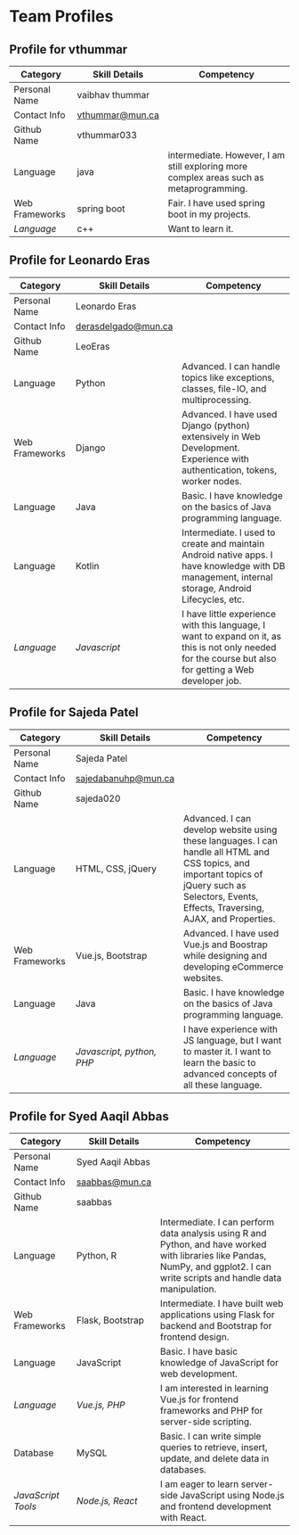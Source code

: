 # Team Profiles

## Profile for vthummar

| Category       | Skill Details | Competency                                                                                                                                          |
|----------------|---------------|-----------------------------------------------------------------------------------------------------------------------------------------------------|
| Personal Name  | vaibhav thummar  |                                                                                                                                                     |
| Contact Info   | vthummar@mun.ca  |                                                                                                                                                     |
| Github Name    | vthummar033 |                                                                                                                                                     |
| Language       | java        | intermediate.  However, I am still exploring more complex areas such as metaprogramming. |
| Web Frameworks | spring boot         | Fair. I have used spring boot in my projects.                                                                                   |
| _Language_     | c++        | Want to learn it.                                                                                                                                   |


## Profile for Leonardo Eras

| Category       | Skill Details | Competency                                                                                                                                          |
|----------------|---------------|-----------------------------------------------------------------------------------------------------------------------------------------------------|
| Personal Name  | Leonardo Eras  |                                                                                                                                                     |
| Contact Info   | derasdelgado@mun.ca  |                                                                                                                                                     |
| Github Name    | LeoEras |                                                                                                                                                     |
| Language       | Python        | Advanced. I can handle topics like exceptions, classes, file-IO, and multiprocessing. |
| Web Frameworks | Django         | Advanced. I have used Django (python) extensively in Web Development. Experience with authentication, tokens, worker nodes.                                                                                  |
| Language       | Java        | Basic. I have knowledge on the basics of Java programming language. |
| Language       | Kotlin        | Intermediate. I used to create and maintain Android native apps. I have knowledge with DB management, internal storage, Android Lifecycles, etc. |
| _Language_     | _Javascript_        | I have little experience with this language, I want to expand on it, as this is not only needed for the course but also for getting a Web developer job.                                                                                                                                   |

## Profile for Sajeda Patel

| Category       | Skill Details | Competency                                                                                                                                          |
|----------------|---------------|-----------------------------------------------------------------------------------------------------------------------------------------------------|
| Personal Name  | Sajeda Patel  |                                                                                                                                                     |
| Contact Info   | sajedabanuhp@mun.ca  |                                                                                                                                                     |
| Github Name    | sajeda020 |                                                                                                                                                     |
| Language       | HTML, CSS, jQuery        | Advanced. I can develop website using these languages. I can handle all HTML and CSS topics, and important topics of jQuery such as Selectors, Events, Effects, Traversing, AJAX, and Properties. |
| Web Frameworks | Vue.js, Bootstrap         | Advanced. I have used Vue.js and Boostrap while designing and developing eCommerce websites.                    |
| Language       | Java        | Basic. I have knowledge on the basics of Java programming language. |
| _Language_     | _Javascript, python, PHP_        | I have experience with JS language, but I want to master it. I want to learn the basic to advanced concepts of all these language.                                                                                                                           |

## Profile for Syed Aaqil Abbas

| Category       | Skill Details | Competency                                                                                                                                          |
|----------------|---------------|-----------------------------------------------------------------------------------------------------------------------------------------------------|
| Personal Name  | Syed Aaqil Abbas  |                                                                                                                                                     |
| Contact Info   | saabbas@mun.ca  |                                                                                                                                                     |
| Github Name    | saabbas |                                                                                                                                                     |
| Language       | Python, R        | Intermediate. I can perform data analysis using R and Python, and have worked with libraries like Pandas, NumPy, and ggplot2. I can write scripts and handle data manipulation. |
| Web Frameworks | Flask, Bootstrap | Intermediate. I have built web applications using Flask for backend and Bootstrap for frontend design.                             |
| Language       | JavaScript       | Basic. I have basic knowledge of JavaScript for web development. |
| _Language_     | _Vue.js, PHP_    | I am interested in learning Vue.js for frontend frameworks and PHP for server-side scripting.                            |
| Database       | MySQL            | Basic. I can write simple queries to retrieve, insert, update, and delete data in databases.                                                      |
| _JavaScript Tools_ | _Node.js, React_ | I am eager to learn server-side JavaScript using Node.js and frontend development with React.                                                   |
